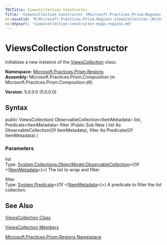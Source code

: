 ```yaml
---
TOCTitle: ViewsCollection Constructor
Title: 'ViewsCollection Constructor (Microsoft.Practices.Prism.Regions)'
ms:assetid: 'M:Microsoft.Practices.Prism.Regions.ViewsCollection.\#ctor(System.Collections.ObjectModel.ObservableCollection{Microsoft.Practices.Prism.Regions.ItemMetadata},System.Predicate{Microsoft.Practices.Prism.Regions.ItemMetadata})'
ms:mtpsurl: 'viewscollection-constructor-mspp-regions.md'
---
```


# ViewsCollection Constructor

Initializes a new instance of the [ViewsCollection](https://msdn.microsoft.com/library/microsoft.practices.prism.regions.viewscollection) class.

**Namespace:** [Microsoft.Practices.Prism.Regions](https://msdn.microsoft.com/library/microsoft.practices.prism.regions)
**Assembly:** Microsoft.Practices.Prism.Composition (in Microsoft.Practices.Prism.Composition.dll)

**Version:** 5.0.0.0 (5.0.0.0)

## Syntax
public ViewsCollection( ObservableCollection&lt;ItemMetadata&gt; list, Predicate&lt;ItemMetadata&gt; filter )Public Sub New ( list As ObservableCollection(Of ItemMetadata), filter As Predicate(Of ItemMetadata) )

### Parameters

list  
Type: [System.Collections.ObjectModel.ObservableCollection](http://msdn.microsoft.com/en-us/library/ms668604)&lt;(Of &lt;([ItemMetadata](https://msdn.microsoft.com/library/microsoft.practices.prism.regions.itemmetadata)&gt;)&gt;)
The list to wrap and filter.

filter  
Type: [System.Predicate](http://msdn.microsoft.com/en-us/library/bfcke1bz)&lt;(Of &lt;([ItemMetadata](https://msdn.microsoft.com/library/microsoft.practices.prism.regions.itemmetadata)&gt;)&gt;)
A predicate to filter the list collection.

## See Also
[ViewsCollection Class](https://msdn.microsoft.com/library/microsoft.practices.prism.regions.viewscollection)

[ViewsCollection Members](https://msdn.microsoft.com/allmembers.t:microsoft.practices.prism.regions.viewscollection)

[Microsoft.Practices.Prism.Regions Namespace](https://msdn.microsoft.com/library/microsoft.practices.prism.regions)
